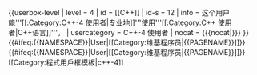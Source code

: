 {{userbox-level
| level    = 4
| id       = [[C++]]
| id-s     = 12
| info     = 这个用户能'''[[:Category:C++-4 使用者|专业地]]'''使用'''[[:Category:C++ 使用者|C++语言]]'''。
| usercategory  = C++-4 使用者
| nocat = {{{nocat|}}}
}}<includeonly>{{#ifeq:{{NAMESPACE}}|User|[[Category:维基程序员|{{PAGENAME}}]]}}<includeonly>{{#ifeq:{{NAMESPACE}}|User|[[Category:维基程序员|{{PAGENAME}}]]}}</includeonly><noinclude>[[Category:程式用戶框模板|c++-4]]</noinclude>